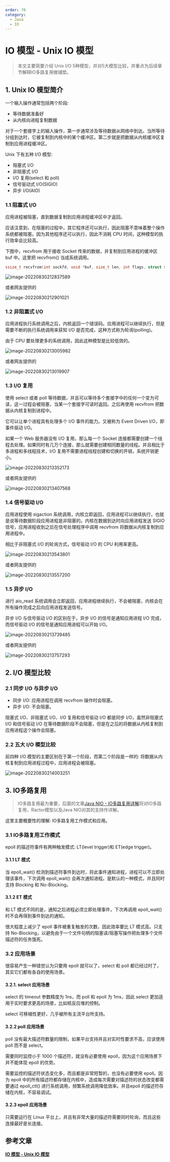 ```yaml
---
order: 70
category:
  - Java
  - IO
---
```


# IO 模型 - Unix IO 模型

> 本文主要简要介绍 Unix I/O 5种模型，并对5大模型比较，并重点为后续章节解释IO多路复用做铺垫。

## 1. Unix IO 模型简介

一个输入操作通常包括两个阶段:

- 等待数据准备好
- 从内核向进程复制数据

对于一个套接字上的输入操作，第一步通常涉及等待数据从网络中到达。当所等待分组到达时，它被复制到内核中的某个缓冲区。第二步就是把数据从内核缓冲区复制到应用进程缓冲区。

Unix 下有五种 I/O 模型:

- 阻塞式 I/O
- 非阻塞式 I/O
- I/O 复用(select 和 poll)
- 信号驱动式 I/O(SIGIO)
- 异步 I/O(AIO)

### 1.1 阻塞式 I/O

应用进程被阻塞，直到数据复制到应用进程缓冲区中才返回。

应该注意到，在阻塞的过程中，其它程序还可以执行，因此阻塞不意味着整个操作系统都被阻塞。因为其他程序还可以执行，因此不消耗 CPU 时间，这种模型的执行效率会比较高。

下图中，recvfrom 用于接收 Socket 传来的数据，并复制到应用进程的缓冲区 buf 中。这里把 recvfrom() 当成系统调用。

```c
ssize_t recvfrom(int sockfd, void *buf, size_t len, int flags, struct sockaddr *src_addr, socklen_t *addrlen);
```

![image-20220830212837589](https://abelsun-1256449468.cos.ap-beijing.myqcloud.com/image/image-20220830212837589.png)

或者网友提供的

![image-20220830212901021](https://abelsun-1256449468.cos.ap-beijing.myqcloud.com/image/image-20220830212901021.png)

### 1.2 非阻塞式 I/O

应用进程执行系统调用之后，内核返回一个错误码。应用进程可以继续执行，但是需要不断的执行系统调用来获知 I/O 是否完成，这种方式称为轮询(polling)。

由于 CPU 要处理更多的系统调用，因此这种模型是比较低效的。

![image-20220830213005982](https://abelsun-1256449468.cos.ap-beijing.myqcloud.com/image/image-20220830213005982.png)

或者网友提供的

![image-20220830213019907](https://abelsun-1256449468.cos.ap-beijing.myqcloud.com/image/image-20220830213019907.png)

### 1.3 I/O 复用

使用 select 或者 poll 等待数据，并且可以等待多个套接字中的任何一个变为可读，这一过程会被阻塞，当某一个套接字可读时返回。之后再使用 recvfrom 把数据从内核复制到进程中。

它可以让单个进程具有处理多个 I/O 事件的能力。又被称为 Event Driven I/O，即事件驱动 I/O。

如果一个 Web 服务器没有 I/O 复用，那么每一个 Socket 连接都需要创建一个线程去处理。如果同时有几万个连接，那么就需要创建相同数量的线程。并且相比于多进程和多线程技术，I/O 复用不需要进程线程创建和切换的开销，系统开销更小。

![image-20220830213352173](https://abelsun-1256449468.cos.ap-beijing.myqcloud.com/image/image-20220830213352173.png)

或者网友提供的

![image-20220830213407568](https://abelsun-1256449468.cos.ap-beijing.myqcloud.com/image/image-20220830213407568.png)

### 1.4 信号驱动 I/O

应用进程使用 sigaction 系统调用，内核立即返回，应用进程可以继续执行，也就是说等待数据阶段应用进程是非阻塞的。内核在数据到达时向应用进程发送 SIGIO 信号，应用进程收到之后在信号处理程序中调用 recvfrom 将数据从内核复制到应用进程中。

相比于非阻塞式 I/O 的轮询方式，信号驱动 I/O 的 CPU 利用率更高。

![image-20220830213543801](https://abelsun-1256449468.cos.ap-beijing.myqcloud.com/image/image-20220830213543801.png)

或者网友提供的

![image-20220830213557200](https://abelsun-1256449468.cos.ap-beijing.myqcloud.com/image/image-20220830213557200.png)

### 1.5 异步 I/O

进行 aio_read 系统调用会立即返回，应用进程继续执行，不会被阻塞，内核会在所有操作完成之后向应用进程发送信号。

异步 I/O 与信号驱动 I/O 的区别在于，异步 I/O 的信号是通知应用进程 I/O 完成，而信号驱动 I/O 的信号是通知应用进程可以开始 I/O。

![image-20220830213739485](https://abelsun-1256449468.cos.ap-beijing.myqcloud.com/image/image-20220830213739485.png)

或者网友提供的

![image-20220830213757293](https://abelsun-1256449468.cos.ap-beijing.myqcloud.com/image/image-20220830213757293.png)

## 2. I/O 模型比较

### 2.1 同步 I/O 与异步 I/O

- 同步 I/O: 应用进程在调用 recvfrom 操作时会阻塞。
- 异步 I/O: 不会阻塞。

阻塞式 I/O、非阻塞式 I/O、I/O 复用和信号驱动 I/O 都是同步 I/O，虽然非阻塞式 I/O 和信号驱动 I/O 在等待数据阶段不会阻塞，但是在之后的将数据从内核复制到应用进程这个操作会阻塞。

### 2.2 五大 I/O 模型比较

前四种 I/O 模型的主要区别在于第一个阶段，而第二个阶段是一样的: 将数据从内核复制到应用进程过程中，应用进程会被阻塞。

![image-20220830214003251](https://abelsun-1256449468.cos.ap-beijing.myqcloud.com/image/image-20220830214003251.png)

## 3. IO多路复用

> IO多路复用最为重要，后面的文章[Java NIO - IO多路复用详解](https://pdai.tech/md/java/io/java-io-nio-select-epoll.html)将对IO多路复用，Ractor模型以及Java NIO对其的支持作详解。

这里主要概要性的理解: IO多路复用工作模式和应用。

### 3.1 IO多路复用工作模式

epoll 的描述符事件有两种触发模式: LT(level trigger)和 ET(edge trigger)。

#### 3.1.1 LT 模式

当 epoll_wait() 检测到描述符事件到达时，将此事件通知进程，进程可以不立即处理该事件，下次调用 epoll_wait() 会再次通知进程。是默认的一种模式，并且同时支持 Blocking 和 No-Blocking。

#### 3.1.2 ET 模式

和 LT 模式不同的是，通知之后进程必须立即处理事件，下次再调用 epoll_wait() 时不会再得到事件到达的通知。

很大程度上减少了 epoll 事件被重复触发的次数，因此效率要比 LT 模式高。只支持 No-Blocking，以避免由于一个文件句柄的阻塞读/阻塞写操作把处理多个文件描述符的任务饿死。

### 3.2 应用场景

很容易产生一种错觉认为只要用 epoll 就可以了，select 和 poll 都已经过时了，其实它们都有各自的使用场景。

#### 3.2.1. select 应用场景

select 的 timeout 参数精度为 1ns，而 poll 和 epoll 为 1ms，因此 select 更加适用于实时要求更高的场景，比如核反应堆的控制。

select 可移植性更好，几乎被所有主流平台所支持。

#### 3.2.2 poll 应用场景

poll 没有最大描述符数量的限制，如果平台支持并且对实时性要求不高，应该使用 poll 而不是 select。

需要同时监控小于 1000 个描述符，就没有必要使用 epoll，因为这个应用场景下并不能体现 epoll 的优势。

需要监控的描述符状态变化多，而且都是非常短暂的，也没有必要使用 epoll。因为 epoll 中的所有描述符都存储在内核中，造成每次需要对描述符的状态改变都需要通过 epoll_ctl() 进行系统调用，频繁系统调用降低效率。并且epoll 的描述符存储在内核，不容易调试。

#### 3.2.3 epoll 应用场景

只需要运行在 Linux 平台上，并且有非常大量的描述符需要同时轮询，而且这些连接最好是长连接。

## 参考文章

[**IO 模型 - Unix IO 模型**](https://pdai.tech/md/java/io/java-io-model.html)
